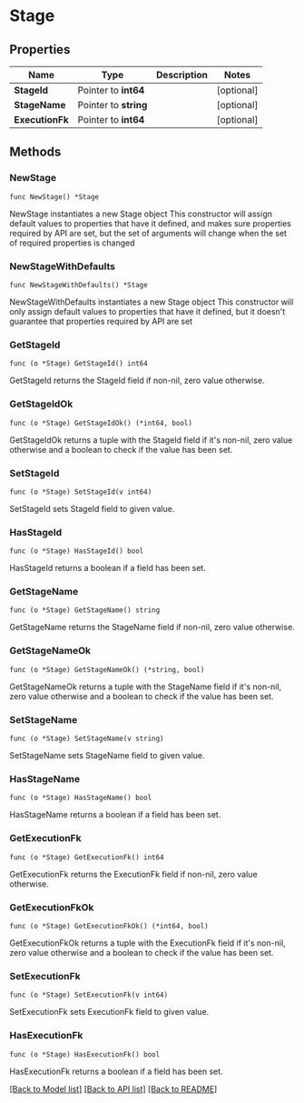 # Stage

## Properties

Name | Type | Description | Notes
------------ | ------------- | ------------- | -------------
**StageId** | Pointer to **int64** |  | [optional] 
**StageName** | Pointer to **string** |  | [optional] 
**ExecutionFk** | Pointer to **int64** |  | [optional] 

## Methods

### NewStage

`func NewStage() *Stage`

NewStage instantiates a new Stage object
This constructor will assign default values to properties that have it defined,
and makes sure properties required by API are set, but the set of arguments
will change when the set of required properties is changed

### NewStageWithDefaults

`func NewStageWithDefaults() *Stage`

NewStageWithDefaults instantiates a new Stage object
This constructor will only assign default values to properties that have it defined,
but it doesn't guarantee that properties required by API are set

### GetStageId

`func (o *Stage) GetStageId() int64`

GetStageId returns the StageId field if non-nil, zero value otherwise.

### GetStageIdOk

`func (o *Stage) GetStageIdOk() (*int64, bool)`

GetStageIdOk returns a tuple with the StageId field if it's non-nil, zero value otherwise
and a boolean to check if the value has been set.

### SetStageId

`func (o *Stage) SetStageId(v int64)`

SetStageId sets StageId field to given value.

### HasStageId

`func (o *Stage) HasStageId() bool`

HasStageId returns a boolean if a field has been set.

### GetStageName

`func (o *Stage) GetStageName() string`

GetStageName returns the StageName field if non-nil, zero value otherwise.

### GetStageNameOk

`func (o *Stage) GetStageNameOk() (*string, bool)`

GetStageNameOk returns a tuple with the StageName field if it's non-nil, zero value otherwise
and a boolean to check if the value has been set.

### SetStageName

`func (o *Stage) SetStageName(v string)`

SetStageName sets StageName field to given value.

### HasStageName

`func (o *Stage) HasStageName() bool`

HasStageName returns a boolean if a field has been set.

### GetExecutionFk

`func (o *Stage) GetExecutionFk() int64`

GetExecutionFk returns the ExecutionFk field if non-nil, zero value otherwise.

### GetExecutionFkOk

`func (o *Stage) GetExecutionFkOk() (*int64, bool)`

GetExecutionFkOk returns a tuple with the ExecutionFk field if it's non-nil, zero value otherwise
and a boolean to check if the value has been set.

### SetExecutionFk

`func (o *Stage) SetExecutionFk(v int64)`

SetExecutionFk sets ExecutionFk field to given value.

### HasExecutionFk

`func (o *Stage) HasExecutionFk() bool`

HasExecutionFk returns a boolean if a field has been set.


[[Back to Model list]](../README.md#documentation-for-models) [[Back to API list]](../README.md#documentation-for-api-endpoints) [[Back to README]](../README.md)


